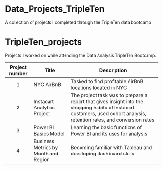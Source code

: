 
# Data_Projects_TripleTen
A collection of projects I completed through the TripleTen data bootcamp
# TripleTen_projects
Projects I worked on while attending the Data Analysis TripleTen Bootcamp.


| Project number | Title | Description |
| :-----------: | ----------- |----------- |
| 1 | NYC AirBnB| Tasked to find profitable AirBnB locations located in NYC |
| 2 | Instacart Analytics Project | The project task was to prepare a report that gives insight into the shopping habits of Instacart customers, used cohort analysis, retention rates, and conversion rates |
| 3 | Power BI Basics Model | Learning the basic functions of Power BI and its uses for analysis |
| 4 | Business Metrics by Month and Region | Becoming familiar with Tableau and developing dashboard skills |
